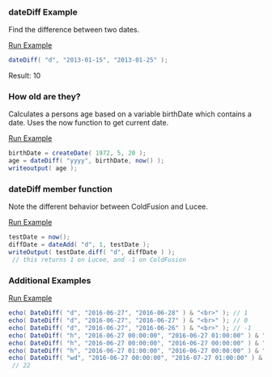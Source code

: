 ### dateDiff Example

Find the difference between two dates.

<a href="https://try.boxlang.io/?code=eJxLSSxJdclMS9NQUEpR0lFQMjIwNNY1MNQ1NEXmGZkqKWhacwEA%2FP0JhQ%3D%3D" target="_blank">Run Example</a>

```java
dateDiff( "d", "2013-01-15", "2013-01-25" );

```

Result: 10

### How old are they?

Calculates a persons age based on a variable birthDate which contains a date. Uses the now function to get current date.

<a href="https://try.boxlang.io/?code=eJxLyiwqyXBJLElVsFVILkoFMkAcDQVDS3MjHQVTHQUjAwVNa67EdJCCFJB0ZlqahoJSJRAo6SgkwbTrKOTll2togtSWF2WWpOaXlhSUlmgogDQCxQBb5x9R" target="_blank">Run Example</a>

```java
birthDate = createDate( 1972, 5, 20 );
age = dateDiff( "yyyy", birthDate, now() );
writeoutput( age );

```


### dateDiff member function

Note the different behavior between ColdFusion and Lucee.

<a href="https://try.boxlang.io/?code=eJw9jEsKg0AQRPeeonA1wiTiOrgICa6EnEHSLQ6EnjDTjdf3g7oqePWqlLO%2BB2W0kDi76lFQGMeD0BpPIoeSSo%2FGQ0979eYUlD%2Bmf1N3FfdtffjXUbXpqGvoFDISqyXJaBAFvX2ZPQYh3Hbwij%2FqLIcoxQLZ7DCY" target="_blank">Run Example</a>

```java
testDate = now();
diffDate = dateAdd( "d", 1, testDate );
writeOutput( testDate.diff( "d", diffDate ) );
 // this returns 1 on Lucee, and -1 on ColdFusion

```


### Additional Examples

<a href="https://try.boxlang.io/?code=eJxLTc7I11BwSSxJdclMS9NQUEpR0lFQMjIwNNM1MNM1MkfhWSgpaCqoKSjZJBXZAZnWCvr6CoZcqaQYYY7FCAPSjDDDYoQuFmdkoJqhYGBgBUbowoZQYaL8RqyhBjgNxeJbDEMNSTUUm%2F%2FLUwi61RxPAHCBzDUy4gIAgmpzzQ%3D%3D" target="_blank">Run Example</a>

```java
echo( DateDiff( "d", "2016-06-27", "2016-06-28" ) & "<br>" ); // 1
echo( DateDiff( "d", "2016-06-27", "2016-06-27" ) & "<br>" ); // 0
echo( DateDiff( "d", "2016-06-27", "2016-06-26" ) & "<br>" ); // -1
echo( DateDiff( "h", "2016-06-27 00:00:00", "2016-06-27 01:00:00" ) & "<br>" ); // 1
echo( DateDiff( "h", "2016-06-27 00:00:00", "2016-06-27 00:00:00" ) & "<br>" ); // 0
echo( DateDiff( "h", "2016-06-27 01:00:00", "2016-06-27 00:00:00" ) & "<br>" ); // -1
echo( DateDiff( "wd", "2016-06-27 00:00:00", "2016-07-27 01:00:00" ) & "<br>" );
 // 22

```


